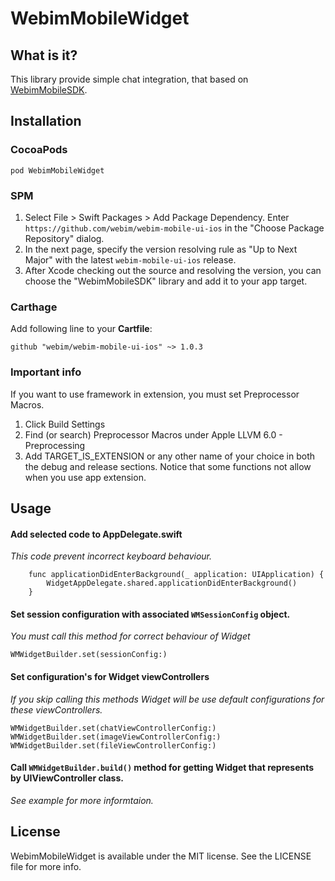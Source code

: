 # WebimMobileWidget

## What is it?
This library provide simple chat integration, that based on [WebimMobileSDK](https://github.com/webim/webim-client-sdk-ios/).

## Installation

### CocoaPods
```
pod WebimMobileWidget
```

### SPM
1. Select File > Swift Packages > Add Package Dependency. Enter `https://github.com/webim/webim-mobile-ui-ios` in the "Choose Package Repository" dialog.
2. In the next page, specify the version resolving rule as "Up to Next Major" with the latest `webim-mobile-ui-ios` release.
3. After Xcode checking out the source and resolving the version, you can choose the "WebimMobileSDK" library and add it to your app target.

### Carthage
Add following line to your **Cartfile**:
```
github "webim/webim-mobile-ui-ios" ~> 1.0.3
```


### Important info
If you want to use framework in extension, you must set Preprocessor Macros.
1) Click Build Settings
2) Find (or search) Preprocessor Macros under Apple LLVM 6.0 - Preprocessing
3) Add TARGET_IS_EXTENSION or any other name of your choice in both the debug and release sections.
Notice that some functions not allow when you use app extension.


## Usage

#### Add selected code to AppDelegate.swift ####
*This code prevent incorrect keyboard behaviour.*
```
    func applicationDidEnterBackground(_ application: UIApplication) {
        WidgetAppDelegate.shared.applicationDidEnterBackground()
    }
```

#### Set session configuration with associated `WMSessionConfig` object. ####
*You must call this method for correct behaviour of Widget*
```
WMWidgetBuilder.set(sessionConfig:)
```

#### Set configuration's for Widget viewControllers ####
*If you skip calling this methods Widget will be use default configurations for these viewControllers.*
```
WMWidgetBuilder.set(chatViewControllerConfig:)
WMWidgetBuilder.set(imageViewControllerConfig:)
WMWidgetBuilder.set(fileViewControllerConfig:)
``` 

#### Call `WMWidgetBuilder.build()` method for getting Widget that represents by UIViewController class. ####
*See example for more informtaion.*

## License

WebimMobileWidget is available under the MIT license. See the LICENSE file for more info.
